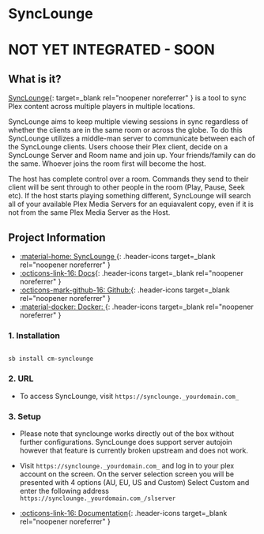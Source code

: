 # SyncLounge

# **NOT YET INTEGRATED - SOON**

## What is it?

[SyncLounge](https://synclounge.tv/){: target=_blank rel="noopener noreferrer" } is a tool to sync Plex content across multiple players in multiple locations.

SyncLounge aims to keep multiple viewing sessions in sync regardless of whether the clients are in the same room or across the globe. To do this SyncLounge utilizes a middle-man server to communicate between each of the SyncLounge clients. Users choose their Plex client, decide on a SyncLounge Server and Room name and join up. Your friends/family can do the same. Whoever joins the room first will become the host.

The host has complete control over a room. Commands they send to their client will be sent through to other people in the room (Play, Pause, Seek etc). If the host starts playing something different, SyncLounge will search all of your available Plex Media Servers for an equiavalent copy, even if it is not from the same Plex Media Server as the Host.

## Project Information

- [:material-home: SyncLounge ](https://synclounge.tv/){: .header-icons target=_blank rel="noopener noreferrer" }
- [:octicons-link-16: Docs](https://docs.synclounge.tv/){: .header-icons target=_blank rel="noopener noreferrer" }
- [:octicons-mark-github-16: Github:](https://github.com/synclounge/synclounge){: .header-icons target=_blank rel="noopener noreferrer" }
- [:material-docker: Docker: ](https://hub.docker.com/r/starbix/synclounge){: .header-icons target=_blank rel="noopener noreferrer" }

### 1. Installation

``` shell

sb install cm-synclounge

```

### 2. URL

- To access SyncLounge, visit `https://synclounge._yourdomain.com_`

### 3. Setup

- Please note that synclounge works directly out of the box without further configurations. SyncLounge does support server autojoin however that feature is currently broken upstream and does not work.

- Visit `https://synclounge._yourdomain.com_` and log in to your plex account on the screen. On the server selection screen you will be presented with 4 options (AU, EU, US and Custom) Select Custom and enter the following address `https://synclounge._yourdomain.com_/slserver`

- [:octicons-link-16: Documentation](https://docs.synclounge.tv/){: .header-icons target=_blank rel="noopener noreferrer" }
